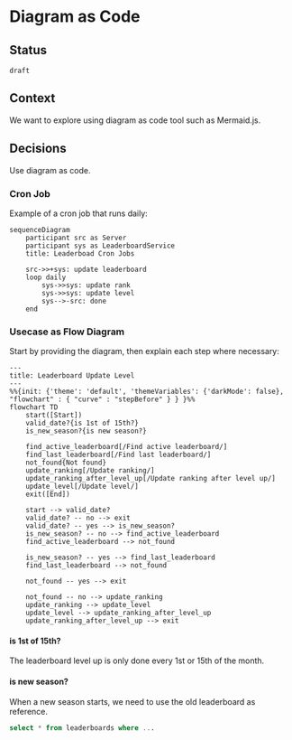 # Diagram as Code

## Status

`draft`

## Context

We want to explore using diagram as code tool such as Mermaid.js.


## Decisions

Use diagram as code.


### Cron Job

Example of a cron job that runs daily:

```mermaid
sequenceDiagram
    participant src as Server
    participant sys as LeaderboardService
    title: Leaderboad Cron Jobs

    src->>+sys: update leaderboard
    loop daily
        sys->>sys: update rank
        sys->>sys: update level
        sys-->-src: done
    end
```

### Usecase as Flow Diagram

Start by providing the diagram, then explain each step where necessary:

```mermaid
---
title: Leaderboard Update Level
---
%%{init: {'theme': 'default', 'themeVariables': {'darkMode': false}, "flowchart" : { "curve" : "stepBefore" } } }%%
flowchart TD
    start([Start])
    valid_date?{is 1st of 15th?}
    is_new_season?{is new season?}

    find_active_leaderboard[/Find active leaderboard/]
    find_last_leaderboard[/Find last leaderboard/]
    not_found{Not found}
    update_ranking[/Update ranking/]
    update_ranking_after_level_up[/Update ranking after level up/]
    update_level[/Update level/]
    exit([End])

    start --> valid_date?
    valid_date? -- no --> exit
    valid_date? -- yes --> is_new_season?
    is_new_season? -- no --> find_active_leaderboard
    find_active_leaderboard --> not_found

    is_new_season? -- yes --> find_last_leaderboard
    find_last_leaderboard --> not_found

    not_found -- yes --> exit

    not_found -- no --> update_ranking
    update_ranking --> update_level
    update_level --> update_ranking_after_level_up
    update_ranking_after_level_up --> exit
```

#### is 1st of 15th?

The leaderboard level up is only done every 1st or 15th of the month.

#### is new season?

When a new season starts, we need to use the old leaderboard as reference.

```sql
select * from leaderboards where ...
```
